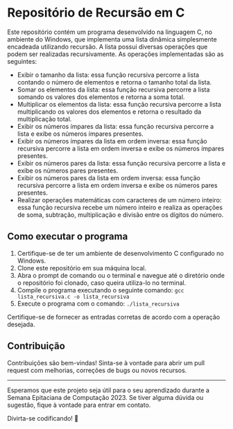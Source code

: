 # Repositório de Recursão em C

Este repositório contém um programa desenvolvido na linguagem C, no ambiente do Windows, que implementa uma lista dinâmica simplesmente encadeada utilizando recursão. A lista possui diversas operações que podem ser realizadas recursivamente. As operações implementadas são as seguintes:

- Exibir o tamanho da lista: essa função recursiva percorre a lista contando o número de elementos e retorna o tamanho total da lista.
- Somar os elementos da lista: essa função recursiva percorre a lista somando os valores dos elementos e retorna a soma total.
- Multiplicar os elementos da lista: essa função recursiva percorre a lista multiplicando os valores dos elementos e retorna o resultado da multiplicação total.
- Exibir os números ímpares da lista: essa função recursiva percorre a lista e exibe os números ímpares presentes.
- Exibir os números ímpares da lista em ordem inversa: essa função recursiva percorre a lista em ordem inversa e exibe os números ímpares presentes.
- Exibir os números pares da lista: essa função recursiva percorre a lista e exibe os números pares presentes.
- Exibir os números pares da lista em ordem inversa: essa função recursiva percorre a lista em ordem inversa e exibe os números pares presentes.
- Realizar operações matemáticas com caracteres de um número inteiro: essa função recursiva recebe um número inteiro e realiza as operações de soma, subtração, multiplicação e divisão entre os dígitos do número.

## Como executar o programa

1. Certifique-se de ter um ambiente de desenvolvimento C configurado no Windows.
2. Clone este repositório em sua máquina local.
3. Abra o prompt de comando ou o terminal e navegue até o diretório onde o repositório foi clonado, caso queira utiliza-lo no terminal.
4. Compile o programa executando o seguinte comando: `gcc lista_recursiva.c -o lista_recursiva`
5. Execute o programa com o comando: `./lista_recursiva`

Certifique-se de fornecer as entradas corretas de acordo com a operação desejada.

## Contribuição

Contribuições são bem-vindas! Sinta-se à vontade para abrir um pull request com melhorias, correções de bugs ou novos recursos.

---

Esperamos que este projeto seja útil para o seu aprendizado durante a Semana Epitaciana de Computação 2023. Se tiver alguma dúvida ou sugestão, fique à vontade para entrar em contato.

Divirta-se codificando! 🚀
